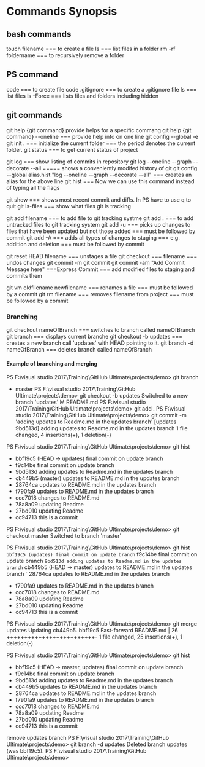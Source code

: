 # Commands Synopsis

## bash commands

touch filename === to create a file
ls === list files in a folder
rm -rf foldername === to recursively remove a folder

## PS command

code === to create file
code .gitignore === to create a .gitignore file
ls === list files
ls -Force === lists files and folders including hidden

## git commands

git help {git command} provide helps for a specific commang
git help {git command} --oneline === provide help info on one line
git config --global -e
git init . === initialize the current folder === the period denotes the current folder.
git status === to get current status of project

git log === show listing of commits in repository
git log --oneline --graph --decorate --all ===== shows a conveniently modifed history of git
git config --global alias.hist "log --oneline --graph --decorate --all"  === creates an alias for the above line
git hist === Now we can use this command instead of typing all the flags

git show === shows most recent commit and diffs.  In PS have to use q to quit
git ls-files === show what files git is tracking

git add filename === to add file to git tracking systme
git add . === to add untracked files to git tracking system
git add -u === picks up changes to files that have been updated but not those added  === must be followed by commit
git add -A === adds all types of changes to staging === e.g. addition and deletion   === must be followed by commit

git reset HEAD filename  === unstages a file
git checkout === filename === undos changes
git commit -m
git commit
git commit -am "Add Commit Message here"  ===Express Commit === add modified files to staging and commits them

git vm oldfilename newfilename === renames a file  === must be followed by a commit
git rm filename === removes filename from project  === must be followed by a commit

### Branching

git checkout nameOfBranch === switches to branch called nameOfBranch
git branch === displays current branche
git checkout -b updates === creates a new branch call 'updates' with HEAD pointing to it.
git branch -d nameOfBranch === deletes branch called nameOfBranch

#### Example of branching and merging

PS F:\visual studio 2017\Training\GitHub Ultimate\projects\demo> git branch
* master
PS F:\visual studio 2017\Training\GitHub Ultimate\projects\demo> git checkout -b updates <!-- created new branch -->
Switched to a new branch 'updates'
M       README.md
PS F:\visual studio 2017\Training\GitHub Ultimate\projects\demo> git add . <!-- added changes to staging -->
PS F:\visual studio 2017\Training\GitHub Ultimate\projects\demo> git commit -m 'adding updates to Readme.md in the updates branch'
[updates 9bd513d] adding updates to Readme.md in the updates branch
 1 file changed, 4 insertions(+), 1 deletion(-)
 <!-- now do git hist to see head points to updates branch -->
PS F:\visual studio 2017\Training\GitHub Ultimate\projects\demo> git hist
* bbf19c5 (HEAD -> updates) final commit on update branch
* f9c14be final commit on update branch
* 9bd513d adding updates to Readme.md in the updates branch
* cb449b5 (master) updates to README.md in the updates branch
* 28764ca updates to README.md in the updates branch
* f790fa9 updates to README.md in the updates branch
* ccc7018 changes to README.md
* 78a8a09 updating Readme
* 27bd010 updating Readme
* cc94713 this is a commit

<!-- now finished with update branch time to merge to master -->
PS F:\visual studio 2017\Training\GitHub Ultimate\projects\demo> git checkout master
Switched to branch 'master'

PS F:\visual studio 2017\Training\GitHub Ultimate\projects\demo> git hist
` bbf19c5 (updates) final commit on update branch
` f9c14be final commit on update branch
` 9bd513d adding updates to Readme.md in the updates branch
` cb449b5 (HEAD -> master) updates to README.md in the updates branch
` 28764ca updates to README.md in the updates branch
* f790fa9 updates to README.md in the updates branch
* ccc7018 changes to README.md
* 78a8a09 updating Readme
* 27bd010 updating Readme
* cc94713 this is a commit

PS F:\visual studio 2017\Training\GitHub Ultimate\projects\demo> git merge updates
Updating cb449b5..bbf19c5
Fast-forward
 README.md | 26 +++++++++++++++++++++++++-
 1 file changed, 25 insertions(+), 1 deletion(-)

 PS F:\visual studio 2017\Training\GitHub Ultimate\projects\demo> git hist
* bbf19c5 (HEAD -> master, updates) final commit on update branch
* f9c14be final commit on update branch
* 9bd513d adding updates to Readme.md in the updates branch
* cb449b5 updates to README.md in the updates branch
* 28764ca updates to README.md in the updates branch
* f790fa9 updates to README.md in the updates branch
* ccc7018 changes to README.md
* 78a8a09 updating Readme
* 27bd010 updating Readme
* cc94713 this is a commit

remove updates branch
PS F:\visual studio 2017\Training\GitHub Ultimate\projects\demo> git branch -d updates
Deleted branch updates (was bbf19c5).
PS F:\visual studio 2017\Training\GitHub Ultimate\projects\demo>